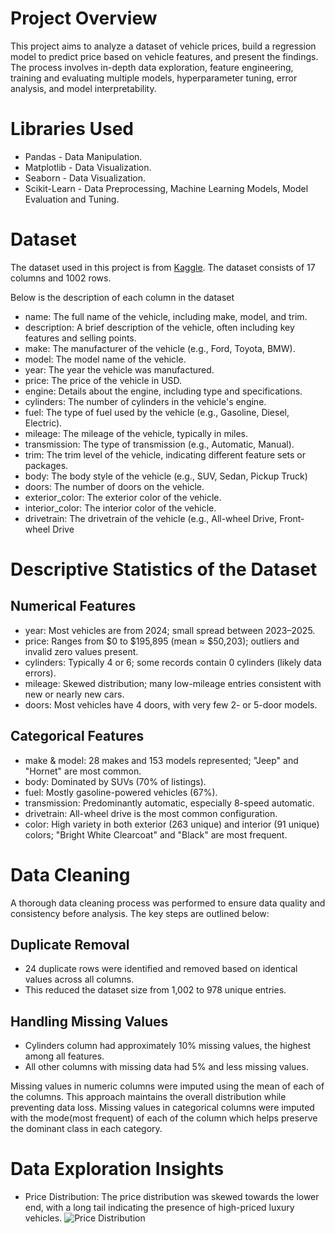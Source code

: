 # Project Overview
This project aims to analyze a dataset of vehicle prices, build a regression model to predict price based on vehicle features, and present the findings. The process involves in-depth data exploration, feature engineering, training and evaluating multiple models, hyperparameter tuning, error analysis, and model interpretability.

# Libraries Used
* Pandas - Data Manipulation.
* Matplotlib - Data Visualization.
* Seaborn - Data Visualization.
* Scikit-Learn - Data Preprocessing, Machine Learning Models, Model Evaluation and Tuning.

# Dataset
The dataset used in this project is from [Kaggle](https://www.kaggle.com/datasets/khwaishsaxena/vehicle-price-prediction-dataset/data). The dataset consists of 17 columns and 1002 rows.

Below is the description of each column in the dataset

* name: The full name of the vehicle, including make, model, and trim.
* description: A brief description of the vehicle, often including key features and selling points.
* make: The manufacturer of the vehicle (e.g., Ford, Toyota, BMW).
* model: The model name of the vehicle.
* year: The year the vehicle was manufactured.
* price: The price of the vehicle in USD.
* engine: Details about the engine, including type and specifications.
* cylinders: The number of cylinders in the vehicle's engine.
* fuel: The type of fuel used by the vehicle (e.g., Gasoline, Diesel, Electric).
* mileage: The mileage of the vehicle, typically in miles.
* transmission: The type of transmission (e.g., Automatic, Manual).
* trim: The trim level of the vehicle, indicating different feature sets or packages.
* body: The body style of the vehicle (e.g., SUV, Sedan, Pickup Truck)
* doors: The number of doors on the vehicle.
* exterior_color: The exterior color of the vehicle.
* interior_color: The interior color of the vehicle.
* drivetrain: The drivetrain of the vehicle (e.g., All-wheel Drive, Front-wheel Drive

# Descriptive Statistics of the Dataset
## Numerical Features
* year: Most vehicles are from 2024; small spread between 2023–2025.
* price: Ranges from $0 to $195,895 (mean ≈ $50,203); outliers and invalid zero values present.
* cylinders: Typically 4 or 6; some records contain 0 cylinders (likely data errors).
* mileage: Skewed distribution; many low-mileage entries consistent with new or nearly new cars.
* doors: Most vehicles have 4 doors, with very few 2- or 5-door models.

## Categorical Features
* make & model: 28 makes and 153 models represented; "Jeep" and "Hornet" are most common.
* body: Dominated by SUVs (70% of listings).
* fuel: Mostly gasoline-powered vehicles (67%).
* transmission: Predominantly automatic, especially 8-speed automatic.
* drivetrain: All-wheel drive is the most common configuration.
* color: High variety in both exterior (263 unique) and interior (91 unique) colors; "Bright White Clearcoat" and "Black" are most frequent.

# Data Cleaning
A thorough data cleaning process was performed to ensure data quality and consistency before analysis. The key steps are outlined below:
## Duplicate Removal
* 24 duplicate rows were identified and removed based on identical values across all columns.
* This reduced the dataset size from 1,002 to 978 unique entries.
## Handling Missing Values
* Cylinders column had approximately 10% missing values, the highest among all features.
* All other columns with missing data had 5% and less missing values.
  
Missing values in numeric columns were imputed using the mean of each of the columns. This approach maintains the overall distribution while preventing data loss. Missing values in categorical columns were imputed with the mode(most frequent) of each of the column which helps preserve the dominant class in each category.

# Data Exploration Insights
* Price Distribution: The price distribution was skewed towards the lower end, with a long tail indicating the presence of high-priced luxury vehicles.
  ![Price Distribution](https://drive.google.com/file/d/10_1FfG6BXN0hx9GqfEx5mnOGGP3XvP1Y/view?usp=sharing)
